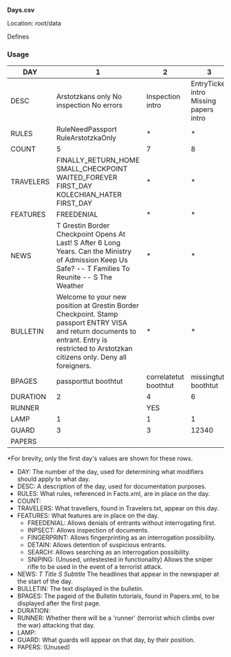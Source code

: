 **Days.csv**

Location: root/data

Defines 

### Usage

| DAY       | 1                                                                                                                                                                                                                              | 2                        | 3                                             | 4                                                       | 5            | 6                                      | 7                               | 8                     | 9     | 10            | 100      |
|-----------|--------------------------------------------------------------------------------------------------------------------------------------------------------------------------------------------------------------------------------|--------------------------|-----------------------------------------------|---------------------------------------------------------|--------------|----------------------------------------|---------------------------------|-----------------------|-------|---------------|----------|
| DESC      | Arstotzkans   only      No inspection      No errors                                                                                                                                                                           | Inspection   intro       | EntryTicket   intro      Missing papers intro | EntryPermit/IdCard   intro      Fingerprint intro       | Detain intro | WorkPermit   intro      Suicide bomber | Search   intro      Bribe intro | Forgery   intro       |       | Sniping intro | Test day |
| RULES     | RuleNeedPassport      RuleArstotzkaOnly                                                                                                                                                                                        | *                        | *                                             | *                                                       | *            | *                                      | *                               | *                     | *     | *             | *        |
| COUNT     | 5                                                                                                                                                                                                                              | 7                        | 8                                             | 9                                                       | 9            | 100                                    | 9                               | 9                     | 8     | 8             | 8        |
| TRAVELERS | FINALLY_RETURN_HOME      SMALL_CHECKPOINT      WAITED_FOREVER      FIRST_DAY      KOLECHIAN_HATER      FIRST_DAY                                                                                                               | *                        | *                                             | *                                                       | *            | *                                      | *                               | *                     | *     | *             | *        |
| FEATURES  | FREEDENIAL                                                                                                                                                                                                                     | *                        | *                                             | *                                                       | *            | *                                      | *                               | *                     | *     | *             | *        |
| NEWS      | T   Grestin Border Checkpoint Opens At Last!      S After 6 Long Years. Can the Ministry of Admission Keep Us Safe?      --      T Families To Reunite      --      S The Weather                                              | *                        | *                                             | *                                                       | *            | *                                      | *                               | *                     | *     | *             | *        |
| BULLETIN  | Welcome   to your new position at Grestin Border Checkpoint.            Stamp passport ENTRY VISA and return documents to entrant.            Entry is restricted to Arstotzkan citizens only.            Deny all foreigners. | *                        | *                                             | *                                                       | *            | *                                      | *                               | *                     | *     | *             | *        |
| BPAGES   | passporttut boothtut                                                                                                                                                                                                           | correlatetut boothtut    | missingtut boothtut                           | boothtut                                                | boothtut     |                                        | ruletut                         |                       |       |               |          |
| DURATION  | 2                                                                                                                                                                                                                              | 4                        | 6                                             | 7                                                       | 7            | 7                                      | 7                               | 7                     | 5     | 5             | 500      |
| RUNNER    |                                                                                                                                                                                                                                | YES                      |                                               |                                                         |              |                                        |                                 |                       |       |               |          |
| LAMP      | 1                                                                                                                                                                                                                              | 1                        | 1                                             | 1                                                       | 1            | 1                                      | 1                               | 1                     | 1     | 1             | 1        |
| GUARD     | 3                                                                                                                                                                                                                              | 3                        | 12340                                         | 12340                                                   | 12340        | 12340                                  | 12340                           | 12340                 | 12340 | 12340         | 12340    |
| PAPERS    |                                                                                                                                                                                                                                |                          |                                               |                                                         |              |                                        |                                 |                       |       |               |          |

*For brevity, only the first day's values are shown for these rows.

* DAY: The number of the day, used for determining what modifiers should apply to what day.
* DESC: A description of the day, used for documentation purposes.
* RULES: What rules, referenced in Facts.xml, are in place on the day.
* COUNT: 
* TRAVELERS: What travellers, found in Travelers.txt, appear on this day.
* FEATURES: What features are in place on the day.
	* FREEDENIAL: Allows denials of entrants without interrogating first.
	* INPSECT: Allows inspection of documents.
	* FINGERPRINT: Allows fingerprinting as an interrogation possibility.
	* DETAIN: Allows detention of suspicious entrants.
	* SEARCH: Allows searching as an interrogation possibility.
	* SNIPING: (Unused, untestested in functionality) Allows the sniper rifle to be used in the event of a terrorist attack.
* NEWS: *T Title S Subtitle* The headlines that appear in the newspaper at the start of the day.
* BULLETIN: The text displayed in the bulletin.
* BPAGES: The pageid of the Bulletin tutorials, found in Papers.xml, to be displayed after the first page.
* DURATION:
* RUNNER: Whether there will be a 'runner' (terrorist which climbs over the war) attacking that day.
* LAMP:
* GUARD: What guards will appear on that day, by their position.
* PAPERS: (Unused)
